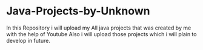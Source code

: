 # Java-Projects-by-Unknown
In this Repository i will upload my All java projects that was created by me with the help of Youtube Also i will upload those projects which i will plain to develop in future.
